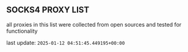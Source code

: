 ## SOCKS4 PROXY LIST

all proxies in this list were collected from open sources and tested for functionality

last update: `2025-01-12 04:51:45.449195+00:00`